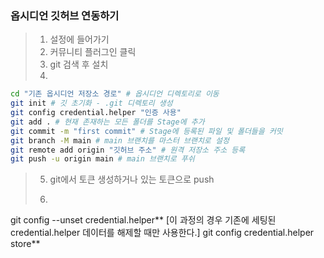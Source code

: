 ### 옵시디언 깃허브 연동하기

>1. 설정에 들어가기
>2. 커뮤니티 플러그인 클릭
>3. git 검색 후 설치 
>4. 
``` bash
cd "기존 옵시디언 저장소 경로" # 옵시디언 디렉토리로 이동
git init # 깃 초기화 - .git 디렉토리 생성
git config credential.helper "인증 사용"
git add . # 현재 존재하는 모든 폴더를 Stage에 추가
git commit -m "first commit" # Stage에 등록된 파일 및 폴더들을 커밋
git branch -M main # main 브랜치를 마스터 브랜치로 설정
git remote add origin "깃허브 주소" # 원격 저장소 주소 등록
git push -u origin main # main 브랜치로 푸쉬
```
> 5. git에서 토큰 생성하거나 있는 토큰으로 push
> 6.  ```b




git config --unset credential.helper** [이 과정의 경우 기존에 세팅된 credential.helper 데이터를 해제할 때만 사용한다.]
git config credential.helper store**
```
